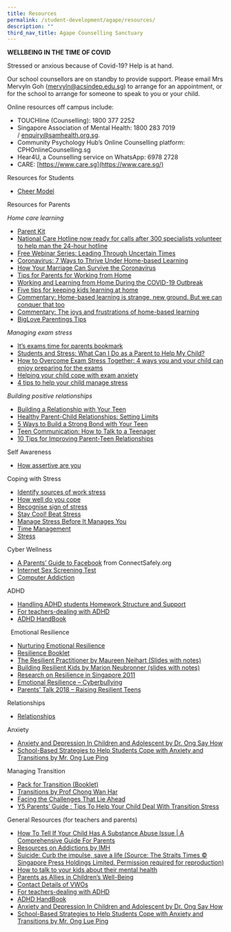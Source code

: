 ```yaml
---
title: Resources
permalink: /student-development/agape/resources/
description: ""
third_nav_title: Agape Counselling Sanctuary
---
```

**WELLBEING IN THE TIME OF COVID**

Stressed or anxious because of Covid-19? Help is at hand.

Our school counsellors are on standby to provide support. Please email Mrs Mervyln Goh ([mervyln@acsindep.edu.sg](mailto:mervyln@acsindep.edu.sg)) to arrange for an appointment, or for the school to arrange for someone to speak to you or your child.

Online resources off campus include:

*   TOUCHline (Counselling): 1800 377 2252
*   Singapore Association of Mental Health: 1800 283 7019 / [enquiry@samhealth.org.sg](mailto:enquiry@samhealth.org.sg).
*   Community Psychology Hub’s Online Counselling platform: CPHOnlineCounselling.sg
*   Hear4U, a Counselling service on WhatsApp: 6978 2728
*   CARE: [https://www.care.sg](https://www.care.sg/)

Resources for Students

*   [Cheer Model](/files/Counselling/cheer%20model%20for%20upload%20on%20agape%20website.pdf)



Resources for Parents

_Home care learning_

*   [Parent Kit](https://www.moe.gov.sg/parentkit)
*   [National Care Hotline now ready for calls after 300 specialists volunteer to help man the 24-hour hotline](https://www.straitstimes.com/singapore/health/national-care-hotline-now-ready-for-calls-after-300-specialists-volunteer-to-help)
*   [Free Webinar Series: Leading Through Uncertain Times](https://info.peoplekeys.com/leading-through-uncertain-times-webinar?utm_campaign=Leadership&utm_medium=email&_hsenc=p2ANqtz-_tuNe3sRS6N8uj9LvCK6q_rWSlkn53WwP8kAIeTdIpHQYfnDUhXORpKy56YnRKg3DAS513r4SD52QJZHK-RESZZSdCeA&_hsmi=86425648&utm_source=hs_email&utm_content=86425648&hsCtaTracking=e375b18a-315c-4c2d-a09a-42b74d9b7ec4%7Cfa01ab4a-25c9-4f99-b9ec-9dda96cade5f)
*   [Coronavirus: 7 Ways to Thrive Under Home-based Learning](https://www.family.org.sg/FOTFS/In_The_Press/coronavirus_7_ways_to_thrive_under_home_based_learning.aspx)
*   [How Your Marriage Can Survive the Coronavirus](https://www.family.org.sg/FOTFS/Blog/Marriage/how_your_marriage_can_survive_the_coronavirus.aspx)
*   [Tips for Parents for Working from Home](https://www.nie.edu.sg/teacher-education/useful-resources-for-HBL-WFH/tips-for-parents-for-working-from-home-(wfh))
*   [Working and Learning from Home During the COVID-19 Outbreak](https://www.healthychildren.org/English/health-issues/conditions/chest-lungs/Pages/Working-and-Learning-from-Home-During-the-COVID-19-Outbreak.aspx)
*   [Five tips for keeping kids learning at home](https://pursuit.unimelb.edu.au/articles/five-tips-for-keeping-kids-learning-at-home)
*   [Commentary: Home-based learning is strange, new ground. But we can conquer that too](https://www.channelnewsasia.com/news/commentary/coronavirus-covid-19-home-based-e-learning-moe-school-teacher-12624202)
*   [Commentary: The joys and frustrations of home-based learning](https://www.channelnewsasia.com/news/commentary/home-based-learning-covid-19-coronavirus-singapore-tips-parents-12618236)
*   [BigLove Parentings Tips](/files/BigLove-Parentings-Tips.pdf)

_Managing exam stress_

*   [It’s exams time for parents bookmark](/files/It's%20exams%20time_for%20parents_bookmark%20(2).pdf)
*   [Students and Stress: What Can I Do as a Parent to Help My Child?](http://singteach.nie.edu.sg/issue60-contributions01/)
*   [How to Overcome Exam Stress Together: 4 ways you and your child can enjoy preparing for the exams](https://www.family.org.sg/FOTFS/Blog/Parenting/How_to_Overcome_Exam_Stress_Together.aspx)
*   [Helping your child cope with exam anxiety](https://www.todayonline.com/lifestyle/helping-your-child-cope-exam-anxiety)
*   [4 tips to help your child manage stress](https://www.schoolbag.sg/story/four-tips-to-help-your-child-manage-stress)

_Building positive relationships_

*   [Building a Relationship with Your Teen](http://www.thesuccessfulparent.com/categories/adolescence/item/building-a-relationship-with-your-teen)
*   [Healthy Parent-Child Relationships: Setting Limits](https://www.hhs.gov/ash/oah/adolescent-development/healthy-relationships/parents-child/setting-limits/index.html)
*   [5 Ways to Build a Strong Bond with Your Teen](https://childdevelopmentinfo.com/family-building/5-ways-to-build-a-strong-bond-with-your-teen/#.W6w3rWgzZPZ)
*   [Teen Communication: How to Talk to a Teenager](https://childdevelopmentinfo.com/parenting/how-to-talk-to-a-teenager/#.W6w4lGgzZPZ)
*   [10 Tips for Improving Parent-Teen Relationships](https://www.huffingtonpost.com/annie-fox/10-tips-for-improving-parent-teen-relationships_b_6737916.html)

Self Awareness

*   [How assertive are you](/files/HOW%20ASSERTIVE%20ARE%20YOU.pdf)

Coping with Stress

*   [Identify sources of work stress](/files/IDENTIFY%20SOURCES%20OF%20WORK%20STRESS.pdf)
*   [How well do you cope](/files/HOW%20WELL%20DO%20YOU%20COPE.pdf)
*   [Recognise sign of stress](/files/RECOGNIZE%20SIGNS%20OF%20STRESS.pdf)
*   [Stay Cool! Beat Stress](/files/Stay%20Cool!%20Beat%20Stress.pdf)
*   [Manage Stress Before It Manages You](/files/Manage%20Stress%20Before%20It%20Manages%20You.pdf)
*   [Time Management](/files/ACS%20HOPE%20Time%20Management.pdf)
*   [Stress](/files/ACS%20HOPE%20Stress.pdf)


Cyber Wellness

*   [A Parents’ Guide to Facebook](http://www.connectsafely.org/pdfs/fbparents.pdf) from ConnectSafely.org
*   [Internet Sex Screening Test](/files/Internet%20Sex%20Screeing%20Test.pdf)
*   [Computer Addiction](/files/ACS%20HOPE%20Computer%20Addiction.pdf)

ADHD

*   [Handling ADHD students Homework Structure and Support](/files/Microsoft%20Word%20-%20Pointers%20extracted%20from%20brief%20by%20Asso%20Prof%20Scott%20H%20Kollins.pdf)
*   [For teachers-dealing with ADHD](/files/For%20teachers-dealing%20with%20ADHD.pdf)
*   [ADHD HandBook](/files/ADHD_HandBook.pdf)

  Emotional Resilience

*   [Nurturing Emotional Resilience](http://sites.acsindep.edu.sg/counselling/uploads/Nuturing%20Emotional%20Resilience%20(ACSI%202010).ppt)
*   [Resilience Booklet](/files/Resilience%20Booklet.pdf)
*   [The Resilient Practitioner by Maureen Neihart (Slides with notes)](http://sites.acsindep.edu.sg/counselling/uploads/The%20Resilient%20Practitioner%20by%20Maureen%20Neihart%20(Slides%20with%20notes)_110511.pdf)
*   [Building Resilient Kids by Marion Neubronner (slides with notes)](/files/Building_Resilient_Kids_by_Marion_Neubronner_(slides%20with%20notes)_12052011.pdf)
*   [Research on Resilience in Singapore 2011](/files/Research%20on%20Resilience%20in%20Singapore%202011.pdf)
*   [Emotional Resilience – Cyberbullying](http://sites.acsindep.edu.sg/counselling/Cyber%20bullying/ACSI%20Chapel%202011%20v2.ppsx)
*   [Parents’ Talk 2018 – Raising Resilient Teens](https://www.acsindep.moe.edu.sg/wp-content/uploads/2018/03/ACSI-28-March-2018-Raising-Resilient-Teens.pdf)

Relationships

*   [Relationships](/files/ACS%20HOPE%20Relationships.pdf)


Anxiety

*   [Anxiety and Depression In Children and Adolescent by Dr. Ong Say How](/files/Anxiety&DepressioninChildren__Dr%20Ong%20Say%20How.pdf)
*   [School-Based Strategies to Help Students Cope with Anxiety and Transitions by Mr. Ong Lue Ping](/files/Sch-based%20strategies_by_Mr%20Ong%20Lue%20Ping.pdf)

Managing Transition

*   [Pack for Transition (Booklet)](/files/Packed%20for%20Transit_Booklet.pdf)
*   [Transitions by Prof Chong Wan Har](/files/Transitions%20by%20Prof%20Chong.pdf)
*   [Facing the Challenges That Lie Ahead](http://sites.acsindep.edu.sg/counselling/uploads/Facing%20the%20Challenges%20That%20Lie%20Ahead..pdf)
*   [Y5 Parents’ Guide : Tips To Help Your Child Deal With Transition Stress](/files/PDF-Y5-Parents-Guide-to-Transition-Stress.pdf)

General Resources (for teachers and parents)

*   [How To Tell If Your Child Has A Substance Abuse Issue | A Comprehensive Guide For Parents](https://www.arkbh.com/child-substance-abuse-issue/)
*   [Resources on Addictions by IMH](https://www.imh.com.sg/clinical/page.aspx?id=246)
*   [Suicide: Curb the impulse, save a life (Source: The Straits Times © Singapore Press Holdings Limited. Permission required for reproduction)](/files/20200921_Suicide-Curb-the-impulse-save-a-life_ST.pdf)
*   [How to talk to your kids about their mental health](https://www.nbcnews.com/better/lifestyle/how-talk-your-kids-about-their-mental-health-ncna1006396)
*   [Parents as Allies in Children’s Well-Being](/files/HowAreYou.pdf)
*   [Contact Details of VWOs](/files/vwoContactDetails.pdf)  
*   [For teachers-dealing with ADHD](http://sites.acsindep.edu.sg/counselling/uploads/For%20teachers-dealing%20with%20ADHD.pdf)
*   [ADHD HandBook](/files/ADHD_HandBook.pdf)
*   [Anxiety and Depression In Children and Adolescent by Dr. Ong Say How](/files/Anxiety&DepressioninChildren__Dr%20Ong%20Say%20How.pdf)
*   [School-Based Strategies to Help Students Cope with Anxiety and Transitions by Mr. Ong Lue Ping](/files/Sch-based%20strategies_by_Mr%20Ong%20Lue%20Ping.pdf)